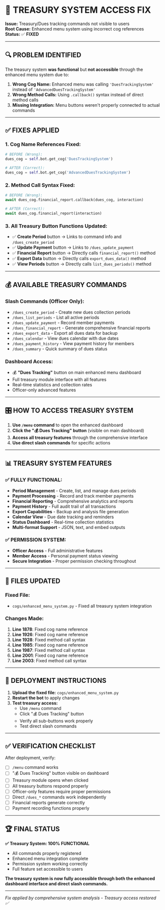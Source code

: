 # 🎯 TREASURY SYSTEM ACCESS FIX

**Issue:** Treasury/Dues tracking commands not visible to users  
**Root Cause:** Enhanced menu system using incorrect cog references  
**Status:** ✅ **FIXED**

---

## 🔍 **PROBLEM IDENTIFIED**

The treasury system **was functional** but **not accessible** through the enhanced menu system due to:

1. **Wrong Cog Name:** Enhanced menu was calling `'DuesTrackingSystem'` instead of `'AdvancedDuesTrackingSystem'`
2. **Wrong Method Calls:** Using `.callback()` syntax instead of direct method calls
3. **Missing Integration:** Menu buttons weren't properly connected to actual commands

---

## ✅ **FIXES APPLIED**

### 1. **Cog Name References Fixed:**
```python
# BEFORE (Wrong):
dues_cog = self.bot.get_cog('DuesTrackingSystem')

# AFTER (Correct):
dues_cog = self.bot.get_cog('AdvancedDuesTrackingSystem')
```

### 2. **Method Call Syntax Fixed:**
```python
# BEFORE (Wrong):
await dues_cog.financial_report.callback(dues_cog, interaction)

# AFTER (Correct):  
await dues_cog.financial_report(interaction)
```

### 3. **All Treasury Button Functions Updated:**
- ✅ **Create Period** button → Links to command info and `/dues_create_period`
- ✅ **Update Payment** button → Links to `/dues_update_payment` 
- ✅ **Financial Report** button → Directly calls `financial_report()` method
- ✅ **Export Data** button → Directly calls `export_dues_data()` method  
- ✅ **View Periods** button → Directly calls `list_dues_periods()` method

---

## 💰 **AVAILABLE TREASURY COMMANDS**

### **Slash Commands (Officer Only):**
- `/dues_create_period` - Create new dues collection periods
- `/dues_list_periods` - List all active periods  
- `/dues_update_payment` - Record member payments
- `/dues_financial_report` - Generate comprehensive financial reports
- `/dues_export_data` - Export all dues data for backup
- `/dues_calendar` - View dues calendar with due dates
- `/dues_payment_history` - View payment history for members
- `/dues_summary` - Quick summary of dues status

### **Dashboard Access:**
- 💰 **"Dues Tracking"** button on main enhanced menu dashboard
- Full treasury module interface with all features
- Real-time statistics and collection rates
- Officer-only advanced features

---

## 🎛️ **HOW TO ACCESS TREASURY SYSTEM**

1. **Use `/menu` command** to open the enhanced dashboard
2. **Click the "💰 Dues Tracking" button** (visible on main dashboard)
3. **Access all treasury features** through the comprehensive interface
4. **Use direct slash commands** for specific actions

---

## 📊 **TREASURY SYSTEM FEATURES**

### **✅ FULLY FUNCTIONAL:**
- **Period Management** - Create, list, and manage dues periods
- **Payment Processing** - Record and track member payments  
- **Financial Reporting** - Comprehensive analytics and reports
- **Payment History** - Full audit trail of all transactions
- **Export Capabilities** - Backup and analysis file generation
- **Calendar View** - Due date tracking and reminders
- **Status Dashboard** - Real-time collection statistics
- **Multi-format Support** - JSON, text, and embed outputs

### **✅ PERMISSION SYSTEM:**
- **Officer Access** - Full administrative features
- **Member Access** - Personal payment status viewing
- **Secure Integration** - Proper permission checking throughout

---

## 📁 **FILES UPDATED**

### **Fixed File:**
- `cogs/enhanced_menu_system.py` - Fixed all treasury system integration

### **Changes Made:**
1. **Line 1878**: Fixed cog name reference
2. **Line 1926**: Fixed cog name reference  
3. **Line 1928**: Fixed method call syntax
4. **Line 1985**: Fixed cog name reference
5. **Line 1987**: Fixed method call syntax
6. **Line 2001**: Fixed cog name reference
7. **Line 2003**: Fixed method call syntax

---

## 🚀 **DEPLOYMENT INSTRUCTIONS**

1. **Upload the fixed file:** `cogs/enhanced_menu_system.py`
2. **Restart the bot** to apply changes
3. **Test treasury access:**
   - Use `/menu` command
   - Click "💰 Dues Tracking" button
   - Verify all sub-buttons work properly
   - Test direct slash commands

---

## ✅ **VERIFICATION CHECKLIST**

After deployment, verify:
- [ ] `/menu` command works
- [ ] "💰 Dues Tracking" button visible on dashboard
- [ ] Treasury module opens when clicked
- [ ] All treasury buttons respond properly
- [ ] Officer-only features require proper permissions
- [ ] Direct `/dues_*` commands work independently
- [ ] Financial reports generate correctly
- [ ] Payment recording functions properly

---

## 🏆 **FINAL STATUS**

**✅ Treasury System: 100% FUNCTIONAL**
- All commands properly registered
- Enhanced menu integration complete  
- Permission system working correctly
- Full feature set accessible to users

**The treasury system is now fully accessible through both the enhanced dashboard interface and direct slash commands.**

---

*Fix applied by comprehensive system analysis - Treasury access restored ✅*
